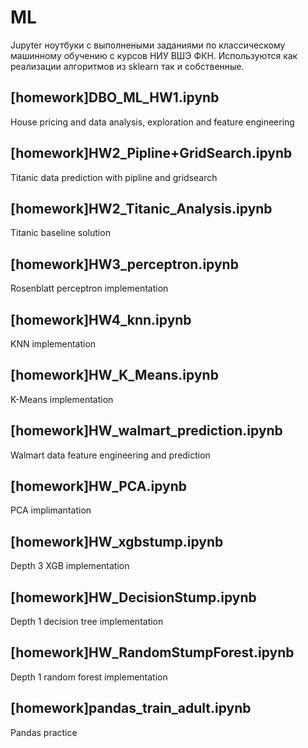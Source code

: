 # ML
Jupyter ноутбуки с выполнеными заданиями по классическому машинному обучению с курсов НИУ ВШЭ ФКН. Используются как реализации алгоритмов из sklearn так и собственные.

## [homework]DBO_ML_HW1.ipynb 
House pricing and data analysis, exploration and feature engineering

## [homework]HW2_Pipline+GridSearch.ipynb
Titanic data prediction with pipline and gridsearch

## [homework]HW2_Titanic_Analysis.ipynb
Titanic baseline solution

## [homework]HW3_perceptron.ipynb
Rosenblatt perceptron implementation

## [homework]HW4_knn.ipynb
KNN implementation

## [homework]HW_K_Means.ipynb
K-Means implementation

## [homework]HW_walmart_prediction.ipynb
Walmart data feature engineering and prediction

## [homework]HW_PCA.ipynb
PCA implimantation

## [homework]HW_xgbstump.ipynb
Depth 3 XGB implementation

## [homework]HW_DecisionStump.ipynb
Depth 1 decision tree implementation

## [homework]HW_RandomStumpForest.ipynb
Depth 1 random forest implementation

## [homework]pandas_train_adult.ipynb
Pandas practice

